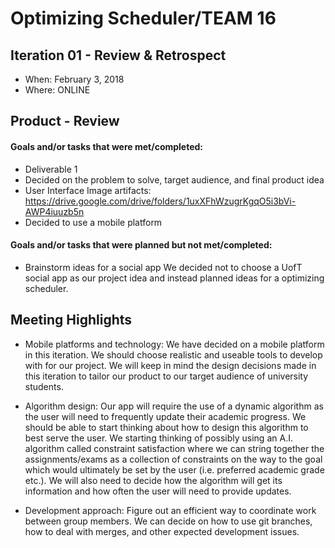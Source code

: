 # Optimizing Scheduler/TEAM 16


## Iteration 01 - Review & Retrospect

 * When: February 3, 2018
 * Where: ONLINE

## Product - Review

#### Goals and/or tasks that were met/completed:

- Deliverable 1
- Decided on the problem to solve, target audience, and final product idea
- User Interface Image artifacts: 
https://drive.google.com/drive/folders/1uxXFhWzugrKgqO5i3bVi-AWP4iuuzb5n 
- Decided to use a mobile platform

#### Goals and/or tasks that were planned but not met/completed:

- Brainstorm ideas for a social app
We decided not to choose a UofT social app as our project idea and instead planned ideas for a optimizing scheduler.

## Meeting Highlights

- Mobile platforms and technology: 
We have decided on a mobile platform in this iteration. We should choose realistic and useable tools to develop with for our project. We will keep in mind the design decisions made in this iteration to tailor our product to our target audience of university students.

- Algorithm design: 
Our app will require the use of a dynamic algorithm as the user will need to frequently update their academic progress. We should be able to start thinking about how to design this algorithm to best serve the user. We starting thinking of possibly using an A.I. algorithm called constraint satisfaction where we can string together the assignments/exams as a collection of constraints on the way to the goal which would ultimately be set by the user (i.e. preferred academic grade etc.). We will also need to decide how the algorithm will get its information and how often the user will need to provide updates.

- Development approach: 
Figure out an efficient way to coordinate work between group members. We can decide on how to use git branches, how to deal with merges, and other expected development issues.

